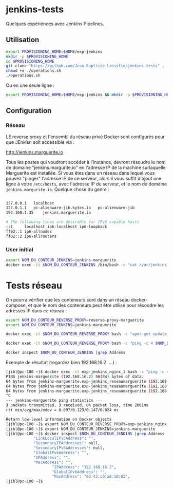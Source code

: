 # jenkins-tests

Quelques expériences avec Jenkins Pipelines.

## Utilisation


```bash
export PROVISIONING_HOME=$HOME/exp-jenkins
mkdir -p $PROVISIONING_HOME
cd $PROVISIONING_HOME
git clone "https://github.com/Jean-Baptiste-Lasselle/jenkins-tests" . 
chmod +x ./operations.sh
./operations.sh

```

Ou en une seule ligne : 


```bash
export PROVISIONING_HOME=$HOME/exp-jenkins && mkdir -p $PROVISIONING_HOME && cd $PROVISIONING_HOME && git clone "https://github.com/Jean-Baptiste-Lasselle/jenkins-tests" . && chmod +x ./operations.sh && ./operations.sh

```

## Configuration

### Réseau

LE reverse proxy et l'ensembl du réseau privé Docker sont configurés pour que JEnkisn soit accessible via :

http://jenkins.marguerite.io

Tous les postes qui voudront accéder à l'instance, devront résoudre le nom de domaine "jenkins.margurite.io" en l'adresse IP de la machine surlaquelle Marguerite est installée.
Si vous êtes dans un réseau dans lequel vous pouvez "pinger" l'adresse IP de ce serveur, alors il vous suffit d'ajout une ligne à votre `/etc/hosts`, avec l'adresse IP du serveur, et le nom de domaine `jenkins.margurite.io`. Quelque chose du genre :

```bash

127.0.0.1	localhost
127.0.1.1	pc-alienware-jib.kytes.io	pc-alienware-jib
192.168.1.35    jenkins.marguerite.io

# The following lines are desirable for IPv6 capable hosts
::1     localhost ip6-localhost ip6-loopback
ff02::1 ip6-allnodes
ff02::2 ip6-allrouters

```



### User initial

```bash
export NOM_DU_CONTEUR_JENKINS=jenkins-marguerite
docker exec -it $NOM_DU_CONTEUR_JENKINS /bin/bash -c "cat /var/jenkins_home/secrets/initialAdminPassword"
```


# Tests réseau 


On pourra vérifier que les conteneurs sont dans un réseau docker-compose, et que le nom des conteneurs peut être utilisé pour résoudre les adresses IP dans ce réseau : 

```bash
export NOM_DU_CONTEUR_REVERSE_PROXY=reverse-proxy-marguerite
export NOM_DU_CONTEUR_JENKINS=jenkins-marguerite

docker exec -it $NOM_DU_CONTEUR_REVERSE_PROXY bash -c "apot-get update -y && aptget install -y iputils-ping"

docker exec -it $NOM_DU_CONTEUR_REVERSE_PROXY bash -c "ping -c 4 $NOM_DU_CONTEUR_JENKINS"

docker inspect $NOM_DU_CONTEUR_JENKINS |grep Address
```

Exemple de résultat (regardez bien 192.168.16.2 ....) : 

```bash
[jibl@pc-100 ~]$ docker exec -it exp-jenkins_nginx_1 bash -c "ping -c 4 jenkins-marguerite"
PING jenkins-marguerite (192.168.16.2) 56(84) bytes of data.
64 bytes from jenkins-marguerite.exp-jenkins_reseaumarguerite (192.168.16.2): icmp_seq=1 ttl=64 time=0.097 ms
64 bytes from jenkins-marguerite.exp-jenkins_reseaumarguerite (192.168.16.2): icmp_seq=2 ttl=64 time=0.147 ms
64 bytes from jenkins-marguerite.exp-jenkins_reseaumarguerite (192.168.16.2): icmp_seq=3 ttl=64 time=0.127 ms
^C
--- jenkins-marguerite ping statistics ---
3 packets transmitted, 3 received, 0% packet loss, time 2001ms
rtt min/avg/max/mdev = 0.097/0.123/0.147/0.024 ms

Return low-level information on Docker objects
[jibl@pc-100 ~]$ export NOM_DU_CONTEUR_REVERSE_PROXY=exp-jenkins_nginx_1
[jibl@pc-100 ~]$ export NOM_DU_CONTEUR_JENKINS=jenkins-marguerite
[jibl@pc-100 ~]$ docker inspect $NOM_DU_CONTEUR_JENKINS |grep Address
            "LinkLocalIPv6Address": "",
            "SecondaryIPAddresses": null,
            "SecondaryIPv6Addresses": null,
            "GlobalIPv6Address": "",
            "IPAddress": "",
            "MacAddress": "",
                    "IPAddress": "192.168.16.2",
                    "GlobalIPv6Address": "",
                    "MacAddress": "02:42:c0:a8:10:02",
[jibl@pc-100 ~]$ 

```






